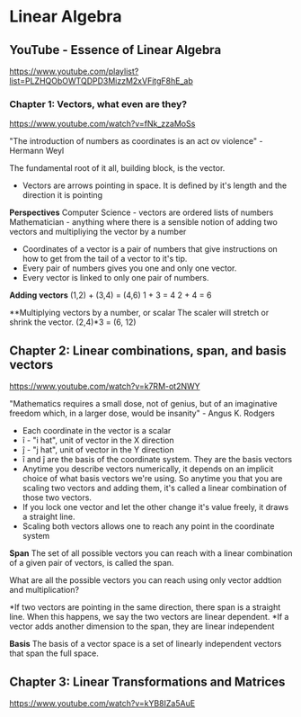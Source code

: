 # Linear Algebra



## YouTube - Essence of Linear Algebra

https://www.youtube.com/playlist?list=PLZHQObOWTQDPD3MizzM2xVFitgF8hE_ab




### Chapter 1: Vectors, what even are they?
https://www.youtube.com/watch?v=fNk_zzaMoSs

"The introduction of numbers as coordinates is an act ov violence" - Hermann Weyl

The fundamental root of it all, building block, is the vector.

+ Vectors are arrows pointing in space. It is defined by it's length and the direction it is pointing


**Perspectives**
Computer Science - vectors are ordered lists of numbers
Mathematician - anything where there is a sensible notion of adding two vectors and multipliying the vector by a number

* Coordinates of a vector is a pair of numbers that give instructions on how to get from the tail of a vector to it's tip.
* Every pair of numbers gives you one and only one vector.
* Every vector is linked to only one pair of numbers.

**Adding vectors**
(1,2) + (3,4) = (4,6)
1 + 3 = 4
2 + 4 = 6

**Multiplying vectors by a number, or scalar
The scaler will stretch or shrink the vector.
(2,4)*3 = (6, 12)




## Chapter 2: Linear combinations, span, and basis vectors
https://www.youtube.com/watch?v=k7RM-ot2NWY

"Mathematics requires a small dose, not of genius, but of an imaginative freedom which, in a larger dose, would be insanity" - Angus K. Rodgers

* Each coordinate in the vector is a scalar
* î - "i hat", unit of vector in the X direction
* ĵ - "j hat", unit of vector in the Y direction
* î and ĵ are the basis of the coordinate system. They are the basis vectors
* Anytime you describe vectors numerically, it depends on an implicit choice of what basis vectors we're using. So anytime you that you are scaling two vectors and adding them, it's called a linear combination of those two vectors.
* If you lock one vector and let the other change it's value freely, it draws a straight line.
* Scaling both vectors allows one to reach any point in the coordinate system


**Span**
The set of all possible vectors you can reach with a linear combination of a given pair of vectors, is called the span.

What are all the possible vectors you can reach using only vector addtion and multiplication?

*If two vectors are pointing in the same direction, there span is a straight line. When this happens, we say the two vectors are linear dependent.
*If a vector adds another dimension to the span, they are linear independent


**Basis**
The basis of a vector space is a set of linearly independent vectors that span the full space.



## Chapter 3: Linear Transformations and Matrices

https://www.youtube.com/watch?v=kYB8IZa5AuE

